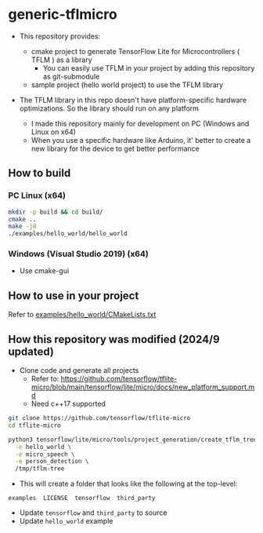 # generic-tflmicro
- This repository provides:
	- cmake project to generate TensorFlow Lite for Microcontrollers ( TFLM ) as a library
		- You can easily use TFLM in your project by adding this repository as git-submodule
	- sample project (hello world project) to use the TFLM library

- The TFLM library in this repo doesn't have platform-specific hardware optimizations. So the library should run on any platform
	- I made this repository mainly for development on PC (Windows and Linux on x64)
	- When you use a specific hardware like Arduino, it' better to create a new library for the device to get better performance

## How to build
### PC Linux (x64)
```sh
mkdir -p build && cd build/
cmake ..
make -j8
./examples/hello_world/hello_world 
```
### Windows (Visual Studio 2019) (x64)
- Use cmake-gui

## How to use in your project
Refer to [examples/hello_world/CMakeLists.txt](examples/hello_world/CMakeLists.txt)

## How this repository was modified (2024/9 updated)
- Clone code and generate all projects
	- Refer to: https://github.com/tensorflow/tflite-micro/blob/main/tensorflow/lite/micro/docs/new_platform_support.md
 	- Need c++17 supported 
```sh
git clone https://github.com/tensorflow/tflite-micro
cd tflite-micro

python3 tensorflow/lite/micro/tools/project_generation/create_tflm_tree.py \
  -e hello_world \
  -e micro_speech \
  -e person_detection \
  /tmp/tflm-tree
```
- This will create a folder that looks like the following at the top-level:
```
examples  LICENSE  tensorflow  third_party
```
- Update `tensorflow` and `third_party` to source
- Update `hello_world` example
